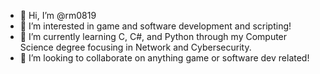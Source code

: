 - 👋 Hi, I’m @rm0819
- 👀 I’m interested in game and software development and scripting!
- 🌱 I’m currently learning C, C#, and Python through my Computer Science degree focusing in Network and Cybersecurity.
- 💞️ I’m looking to collaborate on anything game or software dev related!


<!---
- 📫 Feel free to email me at rm0819@colostate.edu.
rm0819/rm0819 is a ✨ special ✨ repository because its `README.md` (this file) appears on your GitHub profile.
You can click the Preview link to take a look at your changes.
--->
